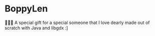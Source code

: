 # BoppyLen
🌸🥛🍰 A special gift for a special someone that I love dearly made out of scratch with Java and libgdx :]
